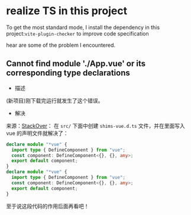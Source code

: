 # realize TS in this project

To get the most standard mode, I install the dependency in this project:`vite-plugin-checker` to improve code specification

hear are some of the problem I encountered.

## Cannot find module './App.vue' or its corresponding type declarations

- 描述

(新项目)刚下载完运行就发生了这个错误。

- 解决

来源：[StackOver](https://stackoverflow.com/questions/70895690/ts2307-cannot-find-module-app-vue-or-its-corresponding-type-declarations)：
在 `src/` 下面中创建 `shims-vue.d.ts` 文件，并在里面写入 vue 的声明文件就解决了：

```ts
declare module "*vue" {
  import type { DefineComponent } from "vue";
  const component: DefineComponent<{}, {}, any>;
  export default component;
}
declare module "*vue" {
  import type { DefineComponent } from "vue";
  const component: DefineComponent<{}, {}, any>;
  export default component;
}
```

至于说这段代码的作用后面再看吧！
